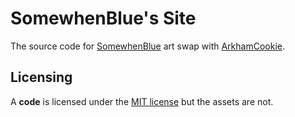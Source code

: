 # SomewhenBlue's Site

The source code for [SomewhenBlue](https://ko-fi.com/somewhenblue) art swap with [ArkhamCookie](https://arkhamcookie.com).

## Licensing

A **code** is licensed under the [MIT license](LICENSE) but the assets are not.
